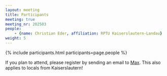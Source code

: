 ```yaml
---
layout: meeting
title: Participants
meeting: true
meeting_nr: 202503
people:
    - {name: Christian Eder, affiliation: RPTU Kaiserslautern-Landau}
weight: 5
---
```


{% include participants.html participants=page.people %}

If you plan to attend, please register by sending an email
to [Max](mailto:mhorn@rptu.de).
This also applies to locals from Kaiserslautern!

